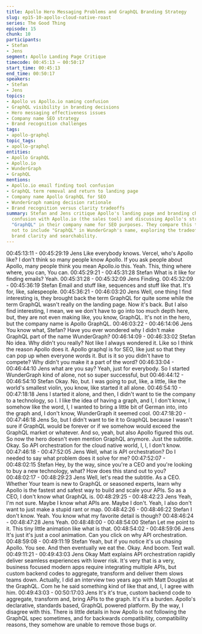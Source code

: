```yaml
---
title: Apollo Hero Messaging Problems and GraphQL Branding Strategy
slug: ep15-10-apollo-cloud-native-roast
series: The Good Thing
episode: 15
chunk: 10
participants:
- Stefan
- Jens
segment: Apollo Landing Page Critique
timecode: 00:45:13 – 00:50:17
start_time: 00:45:13
end_time: 00:50:17
speakers:
- Stefan
- Jens
topics:
- Apollo vs Apollo.io naming confusion
- GraphQL visibility in branding decisions
- Hero messaging effectiveness issues
- Company name SEO strategy
- Brand recognition challenges
tags:
- apollo-graphql
topic_tags:
- apollo-graphql
entities:
- Apollo GraphQL
- Apollo.io
- WunderGraph
- GraphQL
mentions:
- Apollo.io email finding tool confusion
- GraphQL term removal and return to landing page
- Company name Apollo GraphQL for SEO
- WunderGraph naming decision rationale
- Brand recognition versus clarity tradeoffs
summary: Stefan and Jens critique Apollo's landing page and branding challenges, noting
  confusion with Apollo.io (the sales tool) and discussing Apollo's strategy of including
  "GraphQL" in their company name for SEO purposes. They compare this to Jens' decision
  not to include "GraphQL" in WunderGraph's name, exploring the tradeoffs between
  brand clarity and searchability.
---
```


00:45:13:11 - 00:45:29:19
Jens
Like everybody knows. Vercel, who's Apollo like? I don't think so many people know Apollo. If
you ask people about Apollo, many people think you mean Apollo.io this. Yeah. This, thing
where where, you can, You can.
00:45:29:21 - 00:45:31:28
Stefan
What is it like for finding emails? Yeah.
00:45:31:28 - 00:45:32:09
Jens
Finding.
00:45:32:09 - 00:45:36:19
Stefan
Email and stuff like, sequences and stuff like that. It's for, like, salespeople.
00:45:36:21 - 00:46:03:20
Jens
Well, one thing I find interesting is, they brought back the term GraphQL for quite some while
the term GraphQL wasn't really on the landing page. Now it's back. But I also find interesting, I
mean, we we don't have to go into too much depth here, but, they are not even making like, you
know, GraphQL. It's not in the hero, but the company name is Apollo GraphQL.
00:46:03:22 - 00:46:14:06
Jens
You know what, Stefan? Have you ever wondered why I didn't make GraphQL part of the name
WunderGraph?
00:46:14:09 - 00:46:33:02
Stefan
No idea. Why didn't you really? Not like I always wondered it. Like so I think the reason Apollo
does it. Apollo graphql is for SEO, like just so that they can pop up when everyone words it. But
is it so you didn't have to compete? Why didn't you make it a part of the word?
00:46:33:04 - 00:46:44:10
Jens
what are you say?
Yeah, just for everybody. So I started WunderGraph kind of alone, not so super successful, but
00:46:44:12 - 00:46:54:10
Stefan
Okay. No, but.
I was going to put, like, a little, like the world's smallest violin, you know, like started it all alone.
00:46:54:10 - 00:47:18:18
Jens
I started it alone, and then, I didn't want to tie the company to a technology, so I. I like the idea
of having a graph, and I, I don't know, I somehow like the word, I, I wanted to bring a little bit of
German into, into the graph and, I don't know, WunderGraph it seemed cool.
00:47:18:20 - 00:47:46:18
Jens
So, but I didn't want to tie it to GraphQL because I wasn't sure if GraphQL would be forever or if
we somehow would exceed the GraphQL market or whatever. And so, yeah, but also Apollo
figured this out. So now the hero doesn't even mention GraphQL anymore. Just the subtitle.
Okay. So API orchestration for the cloud native world, I, I, I don't know.
00:47:46:18 - 00:47:52:05
Jens
Well, what is API orchestration? Do I needed to say what problem does it solve for me?
00:47:52:07 - 00:48:02:15
Stefan
Hey, by the way, since you're a CEO and you're looking to buy a new technology, what? How
does this stand out to you?
00:48:02:17 - 00:48:29:23
Jens
Well, let's read the subtitle. As a CEO. Whether Your team is new to GraphQL or seasoned
experts, learn why Apollo is the fastest and safest way to build and scale your APIs. So as a
CEO, I don't know what GraphQL is.
00:48:29:25 - 00:48:42:23
Jens
Yeah, I'm not sure. Maybe I know what APIs are. Maybe I don't. Yeah, I also don't want to just
make a stupid rant or map.
00:48:42:26 - 00:48:46:22
Stefan
I don't know. Yeah. You know what my favorite detail is though?
00:48:46:24 - 00:48:47:28
Jens
Yeah.
00:48:48:00 - 00:48:54:00
Stefan
Let me point to it. This tiny little animation like what is that.
00:48:54:02 - 00:48:59:06
Jens
It's just it's just a cool animation. Can you click on why API orchestration.
00:48:59:08 - 00:49:11:19
Stefan
Yeah, but if you notice it's us chasing Apollo. You see. And then eventually we eat the. Okay.
And boom. Text wall.
00:49:11:21 - 00:49:43:03
Jens
Okay Matt explains API orchestration rapidly deliver seamless experiences with lower risk. It's
very that is a very, business focused modern apps require integrating multiple APIs, but custom
backend codes to aggregate, transform and deliver them slows teams down. Actually, I did an
interview two years ago with Matt Douglas at the GraphQL. Com he he said something kind of
like that and, I, I agree with him.
00:49:43:03 - 00:50:17:03
Jens
It's it's true, custom backend code to aggregate, transform and, bring APIs to the graph. It's it's a
burden. Apollo's declarative, standards based, GraphQL powered platform. By the way, I
disagree with this. There is little details in how Apollo is not following the GraphQL spec
sometimes, and for backwards compatibility, compatibility reasons, they somehow are unable to
remove those bugs or.